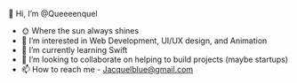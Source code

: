 👋 Hi, I’m @Queeeenquel
- 🌞 Where the sun always shines
- 👀 I’m interested in Web Development, UI/UX design, and Animation
- 🌱 I’m currently learning Swift
- 💞️ I’m looking to collaborate on helping to build projects (maybe startups)
- 📫 How to reach me - Jacquelblue@gmail.com
